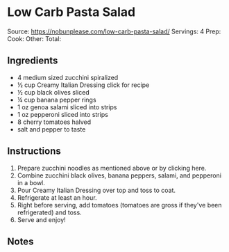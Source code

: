 # Low Carb Pasta Salad



Source: https://nobunplease.com/low-carb-pasta-salad/
Servings: 4
Prep: 
Cook: 
Other: 
Total: 

## Ingredients

- 4 medium sized zucchini spiralized
- ½ cup Creamy Italian Dressing click for recipe
- ½ cup black olives sliced
- ¼ cup banana pepper rings
- 1 oz genoa salami sliced into strips
- 1 oz pepperoni sliced into strips
- 8 cherry tomatoes halved
- salt and pepper to taste

## Instructions

1. Prepare zucchini noodles as mentioned above or by clicking here.
1. Combine zucchini black olives, banana peppers, salami, and pepperoni in a bowl.
1. Pour Creamy Italian Dressing over top and toss to coat.
1. Refrigerate at least an hour.
1. Right before serving, add tomatoes (tomatoes are gross if they've been refrigerated) and toss.
1. Serve and enjoy!

## Notes


